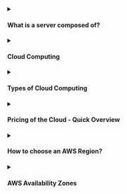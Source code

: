 
<details><summary><h4>What is a server composed of?</h4></summary>
<br>

##### A server is composed by:

- Compute: CPU 
- Memory: RAM 
- Storage: Data
- Database: Store data in a structured way
- Network: Routers, switch, DNS server
  - Network: cables, routers and servers connected with each other
  - Router: a networking device that forwards data packets between computer networks. They know where to send your packets on the internet!
  - Switch: takes a packet and send it to the correct server / client on your network

 <div alignr="center">
<img src="https://thumbs2.imgbox.com/c6/e8/H9K98LHQ_t.png" />
 </div>


##### Not a long time ago, that was the way to build an infrastructure (traditional IT approach):
 <div alignr="center">
<img src="https://thumbs2.imgbox.com/4b/02/AKnOfE3s_t.png" />
 </div>

##### Problems with traditional IT approach

- Pay for the rent for the data center
- Pay for powe supply, cooling, maintenance
- Adding and replacing hardware takes time
- Scaling is limited
- Hire 24/7 team to monitor the infrastructure
- How to deal with disasters? (easthquake, power shutdown, fire...)

Can all this be externalized?

</details>

<details><summary><h4>Cloud Computing</h4></summary>
<br>


</details>

<details><summary><h4>Types of Cloud Computing</h4></summary>
<br>
  
##### Infrastrucure as a Service (IaaS)
  
- Provide building blocks for cloud IT
- Provides networking, computers, data storage space
- Highest level of flexibility
- Easy parallel with traditional on-premises IT
- Example
   <table cellspacing="0" cellpadding="0">
     <tr>
      <td> - Amazon EC2</td>
      <td><img src="https://d2q66yyjeovezo.cloudfront.net/icon/d88319dfa5d204f019b4284149886c59-7d586ea82f792b61a8c87de60565133d.svg" /></td>
     </tr>  
    </table>

##### Plataform as a Service (PaaS)
  
- Removes the need for your organization to manage the underlying infraestructure
- Focus on the deployment and management of you applications
- Example
  <table cellspacing="0" cellpadding="0">
    <tr>
      <td>- Elastic Beanstalk</td>
      <td><img src="https://d2q66yyjeovezo.cloudfront.net/icon/d43b67a293d39d11b046bd1813c804cb-4bc0ce71c93950e1ad695b25a4f1d4b5.svg" /></td>
    </tr>
  </table>
  
   
   
##### Software as a Service (SaaS)  
- Completed product that us run and managed by the service provider
- Example   
  <table cellspacing="0" cellpadding="0">
    <tr>
      <td>- Many AWS Services (ex: Rekognition for Machine Learning) </td>
      <td><img width="15%" src="https://encrypted-tbn0.gstatic.com/images?q=tbn:ANd9GcQWPOov6TZhY9Lso6rbo4_iFQ7OfEgWgy_Fk_INpumtuiPGjltSfJPYyzlbaIbmAtcbSOQ&usqp=CAU" /></td>
    </tr> 
  </table>

<hr/>
<div alignr="center">
<img src="https://thumbs2.imgbox.com/f0/5b/sI1W8WD7_t.png" />
</div>

</details>

<details><summary><h4>Pricing of the Cloud - Quick Overview</h4></summary>
<br>

AWS has 3 princing fundamentals, following the pay-as-you-go pricing model:

- Compute:
  - Pay for compute time   
    <table>
        <tr>
          <td rowspan="4"><img width="30%" src="https://thumbs2.imgbox.com/65/c8/IMPrp1MZ_t.png" /></td>
        </tr>
        <tr>
        <td><img src="https://d2q66yyjeovezo.cloudfront.net/icon/d88319dfa5d204f019b4284149886c59-7d586ea82f792b61a8c87de60565133d.svg" /> </td>
        </tr>
        <tr>
        <td><img src="https://d2q66yyjeovezo.cloudfront.net/icon/d43b67a293d39d11b046bd1813c804cb-4bc0ce71c93950e1ad695b25a4f1d4b5.svg" /> </td>
        </tr>
        <tr>
        <td><img src="https://d2q66yyjeovezo.cloudfront.net/icon/945f3fc449518a73b9f5f32868db466c-926961f91b072604c42b7f39ce2eaf1c.svg" /> </td>
        </tr>
    </table>
    
- Storage:
  - Pay for data stored in the Cloud 
      <table>
        <tr>
          <td rowspan="4"><img width="30%" src="https://thumbs2.imgbox.com/57/8c/zH60PUMU_t.png" /></td>
        </tr>
        <tr>
        <td><img src="https://d2q66yyjeovezo.cloudfront.net/icon/c0828e0381730befd1f7a025057c74fb-43acc0496e64afba82dbc9ab774dc622.svg" /> </td>
        </tr>
        <tr>
        <td><img width="8%" src="https://seeklogo.com/images/A/amazon-elastic-file-system-logo-E7053CDC9F-seeklogo.com.png" /> </td>
        </tr>
        <tr>
        <td><img width="8%" src="https://res.cloudinary.com/hy4kyit2a/f_auto,fl_lossy,q_70/learn/modules/aws-storage/choose-the-right-storage-service/images/75c6bec122ddc0a1a76b0bf99a89cae0_2-c-235-e-2-f-2448-40-c-3-8-c-7-b-e-9753-d-6-b-0-df-5.png" /> </td>
        </tr>
    </table>
    
- Data transfer OUT of the Cloud:
  - Data transfer IN is free
   
    <table>
        <tr>
          <td><img width="25%" src="https://hotmart.s3.amazonaws.com/product_pictures/2b279618-20d6-4514-b9e4-d5feb84bc025/aws.png" /></td>
        </tr>
    </table>

- Solves the expensive issue of traditional IT


</details>


<details><summary><h4>How to choose an AWS Region?</h4></summary>
<br>

- Compliance:
  - <b>with data governance and legal requirements:</b> data never leaves a region without your explicit permission 
- Proximity: 
  - <b>to customers:</b> reduce latency
- Available services: 
  - <b>within a Region:</b> new services and new features aren't available in every Region
- Princing: 
  - <b>Princing:</b> princing varies region to region and is transparent in the service princing page

 <div alignr="center">
<img src="https://www.awsgeek.com/AWS-Regions/AWS-Regions.jpg" />
 </div>

</details>

<details><summary><h4>AWS Availability Zones</h4></summary>
<br>

- Each region has many availability zones (usually 3, min is 3, max is 6). Example:
  - ap-southeast-2a 
  - ap-southeast-2b
  - ap-southeast-2c
- Each availability zone (AZ) is one or more discrete data centers with redundant power, networking, and connectivity
- They're separete from each other, so that, they're isolated from disasters
- They're connected with high bandwidth, ultra-low latency networking

 <div alignr="center">
  <img src="https://thumbs2.imgbox.com/d8/f4/VNzQ8gbj_t.png" />
 </div>

</details>

